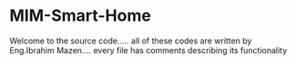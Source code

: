 # MIM-Smart-Home
Welcome to the source code..... all of these codes are written by Eng.Ibrahim Mazen.... every file has comments describing its functionality
